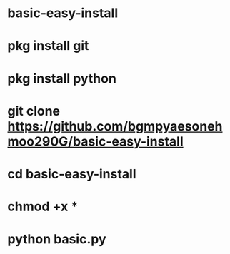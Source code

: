 # basic-easy-install
# pkg install git
# pkg install python
# git clone https://github.com/bgmpyaesonehmoo290G/basic-easy-install
# cd basic-easy-install
# chmod +x *
# python basic.py
